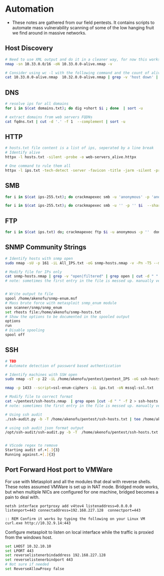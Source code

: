 # Automation
- These notes are gathered from our field pentests. It contains scripts to automate mass vulnerability scanning of some of the low hanging fruit we find around in massive networks.

## Host Discovery
```bash
# Need to use XML output and do it in a cleaner way, for now this works
nmap -sn 10.33.0.0/16 -oN 10.33.0.0-alive.nmap -v

# Consider using wc -l with the following command and the count of alive hosts from nmap to ensure you got all the hosts. Sometimes, nmap's output is inconsistent in terms of formatting
cat 10.33.0.0-alive.nmap  10.32.0.0-alive.nmap | grep -v 'host down' | grep -v 'Nmap done' | grep -v 'Host is up' | grep -Eo '[0-9]{1,3}\.[0-9]{1,3}\.[0-9]{1,3}\.[0-9]{1,3}' | sort -u 
```

## DNS
```bash
# resolve ips for all domains
for i in $(cat domains.txt); do dig +short $i ; done  | sort -u

# extract domains from web servers FQDNs
cat fqdns.txt | cut -d '.' -f 1  --complement | sort -u
```

## HTTP
```bash
# hosts.txt file content is a list of ips, seperated by a line break
# Identify alive
httpx -l hosts.txt -silent -probe -o web-servers_alive.httpx 

# One command to rule them all
httpx -l ips.txt -tech-detect -server -favicon -title -jarm -silent -probe -ports http:80,8080,443 https://80,8080,443 -o ips-80_443_8080.httpx 
```


## SMB
```bash
for i in $(cat ips-255.txt); do crackmapexec smb -u 'anonymous' -p 'anonymous' $i ;done | tee ips-SMB_ANON_LOGIN.cme

for i in $(cat ips-255.txt); do crackmapexec smb -u '' -p '' $i  --shares ;done | tee ips-SMB_NULL_AUTH.cme
```

## FTP
```bash
for i in $(cat ips.txt) do; crackmapexec ftp $i -u anonymous -p ''  done | tee ftp.cme
```

## SNMP Community Strings
```bash
# Identify hosts with snmp open
sudo nmap -sU -p 161 -iL All_IPS.txt -oG snmp-hosts.nmap -v -Pn -T5 --min-rate 10000 --open

# Modify file for IPs only
cat snmp-hosts.nmap | grep -v "open|filtered" | grep open | cut -d " " -f 2 > snmp-hosts.txt
# note: sometimes the first entry in the file is messed up. manually verify before further continuing


# Write output to file
spool /home/akenofu/snmp-enum.msf
# Mass brute force with metasploit snmp_enum module 
use scanner/snmp/snmp_enum
set rhosts file:/home/akenofu/snmp-hosts.txt
# Show the options to be documented in the spooled output
options
run
# Disable spooling
spool off
```


## SSH
```bash
# TBD
# Automate detection of password based authentication 

# Identify machines with SSH open
sudo nmap -sT -p 22 -iL /home/akenofu/pentest/pentest_IPS -oG ssh-hosts.nmap -v -Pn -T5 --min-rate 10000 --openmv 

nmap -p 1433 --script=ssl-enum-ciphers -iL ips.txt -oN mssql-ssl.txt

# Modify file to correct format
cat ~/pentest/ssh-hosts.nmap  | grep open |cut -d " " -f 2 > ssh-hosts.txt
# note: sometimes the first entry in the file is messed up. manually verify before further continuing

# Using ssh audit
./ssh-audit.py -b -T /home/akenofu/pentest/ssh-hosts.txt | tee /home/akenofu/pentest/port-22.ssh-audit

# using ssh audit json format output
/opt/ssh-audit/ssh-audit.py -b -T  /home/akenofu/pentest/ssh-hosts.txt -jj | tee  /home/akenofu/pentest/port-22.ssh-audit_json


# VScode regex to remove
Starting audit of.+[.]{3}
Running against.+[.]{3}
```

## Port Forward Host port to VMWare
For use with Metasploit and all the modules that deal with reverse shells. These notes assumed VMWare is set up in NAT mode. Bridged mode works, but when multiple NICs are configured for one machine, bridged becomes a pain to deal with.

```batch
netsh interface portproxy add v4tov4 listenaddress=0.0.0.0 listenport=443 connectaddress=192.168.227.128  connectport=443

:: REM Confirm it works by typing the following on your Linux VM 
curl.exe http://10.32.9.14:443
```

Configure metasploit to listen on local interface while the traffic is proxied from the windows host.

```bash
set LHOST 10.32.10.10
set LPORT 443
set reverselistenerbindaddress 192.168.227.128
set reverselistenerbindport 443
# Not sure if needed
set ReverseAllowProxy false
```